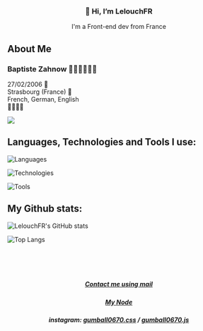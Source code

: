 <h3 align="center">👋 Hi, I’m LelouchFR</h3>
<p align="center">I'm a Front-end dev from France</p>

## About Me
<h3>Baptiste Zahnow 👨🏻‍💻👨🏻‍🎓</h3>
<p>27/02/2006 🎉<br>
Strasbourg (France) 📍<br>
French, German, English <br>
🐱‍👤🐱‍💻</p>

![](https://komarev.com/ghpvc/?username=LelouchFR&label=visitors)

## Languages, Technologies and Tools I use:

![Languages](https://skillicons.dev/icons?i=typescript,javascript,html,css,scss,rust,wasm,python,php,mysql)

![Technologies](https://skillicons.dev/icons?i=react,vue,threejs,nodejs)

![Tools](https://skillicons.dev/icons?i=neovim,git,github,figma,discord)

## My Github stats:

![LelouchFR's GitHub stats](https://github-readme-stats.vercel.app/api?username=lelouchfr&theme=dracula)

![Top Langs](https://github-readme-stats.vercel.app/api/top-langs/?username=lelouchfr&langs_count=8&layout=compact&theme=dracula)

<br><br><br>
<h5 align="center"><a href="mailto:dev.baptiste.zahnow@gmail.com">Contact me using mail</a></h5>
<h5 align="center"><a href="https://linknode.online/user/oxMLFfC1KsX8vRQ7G8qQAA9F6Np2">My Node</a></h5>
<h5 align="center">instagram: <a href="https://www.instagram.com/gumball0670.css">gumball0670.css</a> / <a href="https://www.instagram.com/gumball0670.js">gumball0670.js</a></h5>
